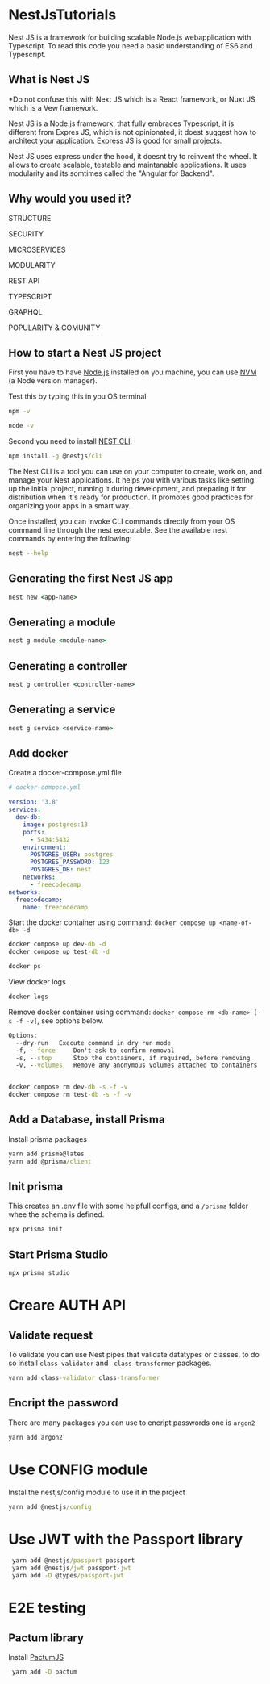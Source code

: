 # NestJsTutorials

Nest JS is a framework for building scalable Node.js webapplication with Typescript. To read this code you need a basic understanding of ES6 and Typescript.

## What is Nest JS

*Do not confuse this with Next JS which is a React framework, or Nuxt JS which is a Vew framework.

Nest JS is a Node.js framework, that fully embraces Typescript, it is different from Expres JS, which is not opinionated, it doest suggest how to architect your application. 
Express JS is good for small projects. 

Nest JS uses express under the hood, it doesnt try to reinvent the wheel. It allows to create scalable, testable and maintanable applications. It uses modularity and its somtimes called the "Angular for Backend".

## Why would you used it?

STRUCTURE

SECURITY

MICROSERVICES

MODULARITY

REST API

TYPESCRIPT

GRAPHQL

POPULARITY & COMUNITY

## How to start a Nest JS project

First you have to have [Node.js](https://nodejs.org/en) installed on you machine, you can use [NVM](https://github.com/nvm-sh/nvm) (a Node version manager).

Test this by typing this in you OS terminal

```cmd
npm -v
```

```cmd
node -v
```

Second you need to install [NEST CLI](https://docs.nestjs.com/cli/overview). 

```cmd
npm install -g @nestjs/cli
```
The Nest CLI is a tool you can use on your computer to create, work on, and manage your Nest applications. It helps you with various tasks like setting up the initial project, running it during development, and preparing it for distribution when it's ready for production. It promotes good practices for organizing your apps in a smart way.

Once installed, you can invoke CLI commands directly from your OS command line through the nest executable. See the available nest commands by entering the following:

```cmd
nest --help
```

## Generating the first Nest JS app

```cmd
nest new <app-name>
```


## Generating a module

```cmd
nest g module <module-name>
```



## Generating a controller

```cmd
nest g controller <controller-name>
```



## Generating a service

```cmd
nest g service <service-name>
```

## Add docker

Create a docker-compose.yml file
```yml
# docker-compose.yml

version: '3.8'
services:
  dev-db:
    image: postgres:13
    ports:
      - 5434:5432
    environment:
      POSTGRES_USER: postgres
      POSTGRES_PASSWORD: 123
      POSTGRES_DB: nest
    networks:
      - freecodecamp
networks:
  freecodecamp:
    name: freecodecamp

```

Start the docker container using command: ```docker compose up <name-of-db> -d```

```cmd
docker compose up dev-db -d
docker compose up test-db -d
```

```cmd
docker ps
```

View docker logs
```cmd
docker logs 
```

Remove docker container using command: ```docker compose rm <db-name> [-s -f -v]```, see options below.
```cmd
Options:
  --dry-run   Execute command in dry run mode
  -f, --force     Don't ask to confirm removal
  -s, --stop      Stop the containers, if required, before removing
  -v, --volumes   Remove any anonymous volumes attached to containers


docker compose rm dev-db -s -f -v
docker compose rm test-db -s -f -v
```

## Add a Database, install Prisma

Install prisma packages
```cmd
yarn add prisma@lates
yarn add @prisma/client
```

## Init prisma

This creates an .env file with some helpfull configs,
and a ```/prisma``` folder whee the schema is defined.
```cmd
npx prisma init
```

## Start Prisma Studio

```cmd
npx prisma studio
```

# Creare AUTH API

## Validate request

To validate you can use Nest pipes that validate datatypes or classes, to do so install ```class-validator``` and ``` class-transformer``` packages.

```cmd
yarn add class-validator class-transformer
```

## Encript the password

There are many packages you can use to encript passwords one is ```argon2```

```cmd
yarn add argon2
```


# Use CONFIG module

Instal the nestjs/config module to use it in the project
```cmd
yarn add @nestjs/config
```


# Use JWT with the Passport library

```cmd
 yarn add @nestjs/passport passport
 yarn add @nestjs/jwt passport-jwt
 yarn add -D @types/passport-jwt
```


# E2E testing

## Pactum library

Install [PactumJS](https://pactumjs.github.io/)

```cmd
 yarn add -D pactum
```